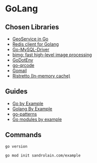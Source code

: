 # GoLang

## Chosen Libraries

- [GeoService in Go](https://github.com/codingsince1985/geo-golang)
- [Redis client for Golang](https://github.com/go-redis/redis)
- [Go-MySQL-Driver](https://github.com/go-sql-driver/mysql)
- [bimg: fast high-level image processing](https://github.com/h2non/bimg)
- [GoDotEnv](https://github.com/joho/godotenv)
- [go-qrcode](https://github.com/yeqown/go-qrcode)
- [Gomail](https://pkg.go.dev/gopkg.in/mail.v2)
- [Ristretto (In-memory cache)](https://github.com/dgraph-io/ristretto)

## Guides

- [Go by Example](https://gobyexample.com/)
- [Golang By Example](https://golangbyexample.com/)
- [go-patterns](https://github.com/tmrts/go-patterns)
- [Go modules by example](https://github.com/go-modules-by-example/index)


## Commands

```sh
go version
```

```sh
go mod init sandrolain.com/example
```